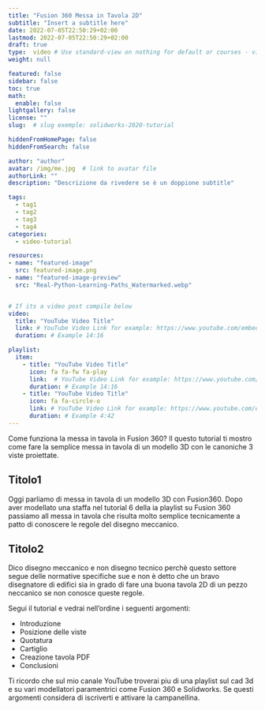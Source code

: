```yaml
---
title: "Fusion 360 Messa in Tavola 2D"
subtitle: "Insert a subtitle here"
date: 2022-07-05T22:50:29+02:00
lastmod: 2022-07-05T22:50:29+02:00
draft: true
type:  video # Use standard-view on nothing for default or courses - video - landingpage
weight: null 

featured: false
sidebar: false
toc: true
math:
  enable: false
lightgallery: false
license: ""
slug:  # slug exemple: solidworks-2020-tutorial

hiddenFromHomePage: false
hiddenFromSearch: false

author: "author"
avatar: /img/me.jpg  # link to avatar file
authorLink: ""
description: "Descrizione da rivedere se è un doppione subtitle"

tags:
  - tag1
  - tag2
  - tag3
  - tag4
categories:
  - video-tutorial

resources:
- name: "featured-image"
  src: featured-image.png
- name: "featured-image-preview"
  src: "Real-Python-Learning-Paths_Watermarked.webp"


# If its a video post compile below
video:
  title: "YouTube Video Title"
  link: # YouTube Video Link for example: https://www.youtube.com/embed/taxItkTlY_0
  duration: # Example 14:16

playlist:
  item:
    - title: "YouTube Video Title"
      icon: fa fa-fw fa-play
      link:  # YouTube Video Link for example: https://www.youtube.com/embed/taxItkTlY_0
      duration: # Example 14:16
    - title: "YouTube Video Title"
      icon: fa fa-circle-o
      link: # YouTube Video Link for example: https://www.youtube.com/embed/taxItkTlY_0
      duration: # Example 4:42
---
```



Come funziona la messa in tavola in Fusion 360? Il questo tutorial ti mostro come fare la semplice messa in tavola di un modello 3D con le canoniche 3 viste proiettate.


## Titolo1
Oggi parliamo di messa in tavola di un modello 3D con Fusion360. Dopo aver modellato una staffa nel tutorial 6 della ia playlist su Fusion 360 passiamo all messa in tavola che risulta molto semplice tecnicamente a patto di conoscere le regole del disegno meccanico.

## Titolo2
Dico disegno meccanico e non disegno tecnico perchè questo settore segue delle normative specifiche sue e non è detto che un bravo disegnatore di edifici sia in grado di fare una buona tavola 2D di un pezzo neccanico se non conosce queste regole.

Segui il tutorial e vedrai nell’ordine i seguenti argomenti:

- Introduzione
- Posizione delle viste
- Quotatura
- Cartiglio
- Creazione tavola PDF
- Conclusioni


Ti ricordo che sul mio canale YouTube troverai piu di una playlist sul cad 3d e su vari modellatori paramentrici come Fusion 360 e Solidworks. Se questi argomenti considera di iscriverti e attivare la campanellina. 
